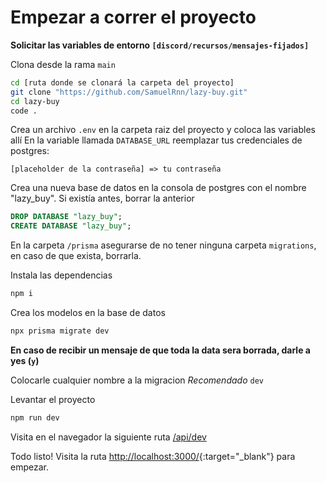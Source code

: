 # Empezar a correr el proyecto

**Solicitar las variables de entorno `[discord/recursos/mensajes-fijados]`**

Clona desde la rama `main`

```bash
cd [ruta donde se clonará la carpeta del proyecto]
git clone "https://github.com/SamuelRnn/lazy-buy.git"
cd lazy-buy
code .
```
Crea un archivo `.env` en la carpeta raiz del proyecto y coloca las variables allí
En la variable llamada `DATABASE_URL` reemplazar tus credenciales de postgres:

```
[placeholder de la contraseña] => tu contraseña
```

Crea una nueva base de datos en la consola de postgres con el nombre "lazy_buy". Si existía antes, borrar la anterior

```sql
DROP DATABASE "lazy_buy";
CREATE DATABASE "lazy_buy";
```

En la carpeta `/prisma` asegurarse de no tener ninguna carpeta `migrations`, en caso de que exista, borrarla.

Instala las dependencias

```bash
npm i
```

Crea los modelos en la base de datos

```bash
npx prisma migrate dev
```

**En caso de recibir un mensaje de que toda la data sera borrada, darle a yes (`y`)**

Colocarle cualquier nombre a la migracion _Recomendado_ `dev`

Levantar el proyecto

```bash
npm run dev
```

Visita en el navegador la siguiente ruta <a href="http://localhost:3000/api/dev" target="_blank">/api/dev</a>

Todo listo! Visita la ruta [http://localhost:3000/](http://localhost:3000/){:target="_blank"} para empezar.
